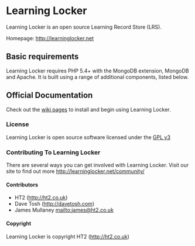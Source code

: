 Learning Locker
================

Learning Locker is an open source Learning Record Store (LRS).

Homepage: http://learninglocker.net

## Basic requirements

Learning Locker requires PHP 5.4+ with the MongoDB extension, MongoDB and Apache. It is built using a range of additional components, listed below.

## Official Documentation

Check out the [wiki pages](https://github.com/learninglocker/learninglocker/wiki) to install and begin using Learning Locker.

### License

Learning Locker is open source software licensed under the [GPL v3](http://opensource.org/licenses/GPL-3.0)

### Contributing To Learning Locker

There are several ways you can get involved with Learning Locker. Visit our site to find out more http://learninglocker.net/community/

#### Contributors

* HT2 (http://ht2.co.uk)
* Dave Tosh (http://davetosh.com)
* James Mullaney [mailto:james@ht2.co.uk](james@ht2.co.uk)

#### Copyright

Learning Locker is copyright HT2 (http://ht2.co.uk)